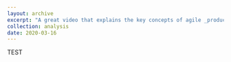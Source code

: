 ```yaml
---
layout: archive
excerpt: "A great video that explains the key concepts of agile _product ownership_" 
collection: analysis
date: 2020-03-16
---
```


TEST
